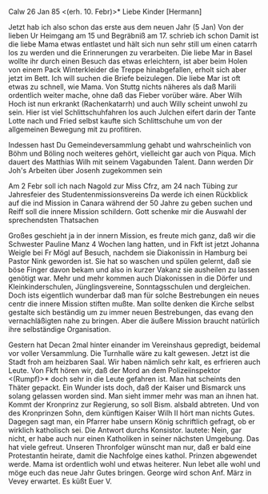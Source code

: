  Calw 26 Jan 85
 <(erh. 10. Febr)>*
Liebe Kinder [Hermann]

Jetzt hab ich also schon das erste aus dem neuen Jahr (5 Jan) Von der lieben Ur Heimgang am 15 und Begräbniß am 17. schrieb ich schon Damit ist die liebe Mama etwas entlastet und hält sich nun sehr still um einen catarrh los zu werden und die Erinnerungen zu verarbeiten. Die liebe Mar in Basel wollte ihr durch einen Besuch das etwas erleichtern, ist aber beim Holen von einem Pack Winterkleider die Treppe hinabgefallen, erholt sich aber jetzt im Bett. Ich will suchen die Briefe beizulegen. Die liebe Mar ist oft etwas zu schnell, wie Mama. Von Stuttg nichts näheres als daß Marili ordentlich weiter mache, ohne daß das Fieber vorüber wäre. Aber Wilh Hoch ist nun erkrankt (Rachenkatarrh) und auch Willy scheint unwohl zu sein. Hier ist viel Schlittschuhfahren los auch Julchen eifert darin der Tante Lotte nach und Fried selbst kaufte sich Schlittschuhe um von der allgemeinen Bewegung mit zu profitiren.

Indessen hast Du Gemeindeversammlung gehabt und wahrscheinlich von Böhm und Böling noch weiteres gehört, vielleicht gar auch von Piqua. Mich dauert des Matthias Wilh mit seinem Vagabunden Talent. Dann werden Dir Joh's Arbeiten über Josenh zugekommen sein

Am 2 Febr soll ich nach Nagold zur Miss Cfrz, am 24 nach Tübing zur Jahresfeier des Studentenmissionsvereins Da werde ich einen Rückblick auf die ind Mission in Canara während der 50 Jahre zu geben suchen und Reiff soll die innere Mission schildern. Gott schenke mir die Auswahl der sprechendsten Thatsachen

Großes geschieht ja in der innern Mission, es freute mich ganz, daß wir die Schwester Pauline Manz 4 Wochen lang hatten, und in Fkft ist jetzt Johanna Weigle bei Fr Mögl auf Besuch, nachdem sie Diakonissin in Hamburg bei Pastor Nink geworden ist. Sie hat so waschen und spülen gelernt, daß sie böse Finger davon bekam und also in kurzer Vakanz sie ausheilen zu lassen genötigt war. Mehr und mehr kommen auch Diakonissen in die Dörfer und Kleinkinderschulen, Jünglingsvereine, Sonntagsschulen und dergleichen. Doch ists eigentlich wunderbar daß man für solche Bestrebungen ein neues centr die innere Mission stiften mußte. Man sollte denken die Kirche selbst gestalte sich beständig um zu immer neuen Bestrebungen, das evang den vernachläßigten nahe zu bringen. Aber die äußere Mission braucht natürlich ihre selbständige Organisation.

Gestern hat Decan 2mal hinter einander im Vereinshaus gepredigt, beidemal vor voller Versammlung. Die Turnhalle wäre zu kalt gewesen. Jetzt ist die Stadt froh am heizbaren Saal. Wir haben nämlich sehr kalt, es erfrieren auch Leute. Von Fkft hören wir, daß der Mord an dem Polizeiinspektor <(Rumpf)>* doch sehr in die Leute gefahren ist. Man hat scheints den Thäter gepackt. Ein Wunder ists doch, daß der Kaiser und Bismarck uns solang gelassen worden sind. Man sieht immer mehr was man an ihnen hat. Kommt der Kronprinz zur Regierung, so soll Bism. alsbald abtreten. Und von des Kronprinzen Sohn, dem künftigen Kaiser Wilh II hört man nichts Gutes. Dagegen sagt man, ein Pfarrer habe unsern König schriftlich gefragt, ob er wirklich katholisch sei. Die Antwort durchs Konsistor. lautete: Nein, gar nicht, er habe auch nur einen Katholiken in seiner nächsten Umgebung. Das hat viele gefreut. Unseren Thronfolger wünscht man nur, daß er bald eine Protestantin heirate, damit die Nachfolge eines kathol. Prinzen abgewendet werde. 
Mama ist ordentlich wohl und etwas heiterer. Nun lebet alle wohl und möge euch das neue Jahr Gutes bringen. George wird schon Anf. März in Vevey erwartet.
 Es küßt Euer V.
